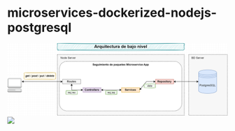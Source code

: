 # microservices-dockerized-nodejs-postgresql

<img src="Microservicios.drawio.png"/>
<img src="image.JPG"/>
